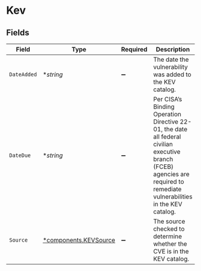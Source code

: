 # Kev


## Fields

| Field                                                                                                                                                                      | Type                                                                                                                                                                       | Required                                                                                                                                                                   | Description                                                                                                                                                                |
| -------------------------------------------------------------------------------------------------------------------------------------------------------------------------- | -------------------------------------------------------------------------------------------------------------------------------------------------------------------------- | -------------------------------------------------------------------------------------------------------------------------------------------------------------------------- | -------------------------------------------------------------------------------------------------------------------------------------------------------------------------- |
| `DateAdded`                                                                                                                                                                | **string*                                                                                                                                                                  | :heavy_minus_sign:                                                                                                                                                         | The date the vulnerability was added to the KEV catalog.                                                                                                                   |
| `DateDue`                                                                                                                                                                  | **string*                                                                                                                                                                  | :heavy_minus_sign:                                                                                                                                                         | Per CISA’s Binding Operation Directive 22-01, the date all federal civilian executive branch (FCEB) agencies are required to remediate vulnerabilities in the KEV catalog. |
| `Source`                                                                                                                                                                   | [*components.KEVSource](../../models/components/kevsource.md)                                                                                                              | :heavy_minus_sign:                                                                                                                                                         | The source checked to determine whether the CVE is in the KEV catalog.                                                                                                     |